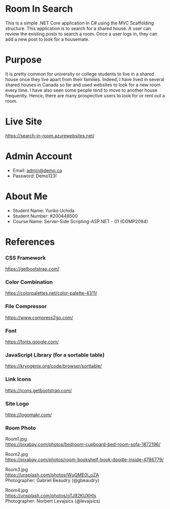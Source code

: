 # Room In Search
This is a simple .NET Core application in C# using the MVC Scaffolding structure. This application is to search for a shared house. A user can review the existing posts to search a room. Once a user logs in, they can add a new post to look for a housemate.

# Purpose
It is pretty common for university or college students to live in a shared house once they live apart from their families. Indeed, I have lived in several shared houses in Canada so far and used websites to look for a new room every time. I have also seen some people tend to move to another house frequently. Hence, there are many prospective users to look for or rent out a room.

# Live Site
https://search-in-room.azurewebsites.net/

# Admin Account
- Email: admin@demo.ca
- Password: Demo123!

# About Me
- Student Name: Yuriko Uchida
- Student Number: #200448500
- Course Name: Server-Side Scripting-ASP.NET - 01 (COMP2084)

# References
### CSS Framework
https://getbootstrap.com/

### Color Combination 
https://colorpalettes.net/color-palette-4311/

### File Compressor   
https://www.compress2go.com/

### Font 
https://fonts.google.com/   

### JavaScript Library (for a sortable table) 
https://kryogenix.org/code/browser/sorttable/

### Link Icons 
https://icons.getbootstrap.com/

### Site Logo 
https://logomakr.com/

### Room Photo
Room1.jpg   
https://pixabay.com/photos/bedroom-cupboard-bed-room-sofa-1872196/

Room2.jpg   
https://pixabay.com/photos/room-bookshelf-book-doodle-inside-4786779/

Room3.jpg   
https://unsplash.com/photos/WuQME0I_oZA   
Photographer: Gabriel Beaudry (@gbeaudry)    

Room4.jpg   
https://unsplash.com/photos/oTJ92KUXHls    
Photographer: Norbert Levajsics (@levajsics)   
